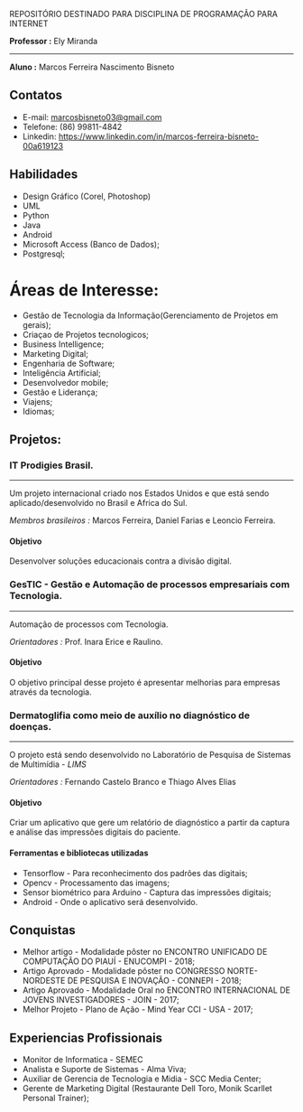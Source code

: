 
REPOSITÓRIO DESTINADO PARA DISCIPLINA DE PROGRAMAÇÃO PARA INTERNET

**Professor :** Ely Miranda

---

**Aluno :** Marcos Ferreira Nascimento Bisneto

## Contatos

* E-mail: marcosbisneto03@gmail.com
* Telefone: (86) 99811-4842
* Linkedin: https://www.linkedin.com/in/marcos-ferreira-bisneto-00a619123

## Habilidades

* Design Gráfico (Corel, Photoshop)
* UML
* Python
* Java
* Android
* Microsoft Access (Banco de Dados);
* Postgresql;

 # Áreas de Interesse:
 
 * Gestão de Tecnologia da Informação(Gerenciamento de Projetos em gerais);
 * Criaçao de Projetos tecnologicos; 
 * Business Intelligence;
 * Marketing Digital;
 * Engenharia de Software;
 * Inteligência Artificial;
 * Desenvolvedor mobile;
 * Gestão e Liderança;
 * Viajens;
 * Idiomas;
 
## Projetos:

 ### IT Prodigies Brasil.
 ---
  Um projeto internacional criado nos Estados Unidos e que está sendo aplicado/desenvolvido no Brasil e Africa do Sul.
 
 *Membros brasileiros :* Marcos Ferreira, Daniel Farias e Leoncio Ferreira. 
 
 #### Objetivo
  Desenvolver soluções educacionais contra a divisão digital.

 
 ### GesTIC - Gestão e Automação de processos empresariais com Tecnologia.
 ---
  Automação de processos com Tecnologia. 
 
 *Orientadores :* Prof. Inara Erice e Raulino. 
 
 #### Objetivo
  O objetivo principal desse projeto é apresentar melhorias para empresas através da tecnologia.

 ### Dermatoglifia como meio de auxílio no diagnóstico de doenças.
 ---
  O projeto está sendo desenvolvido no Laboratório de Pesquisa de Sistemas de Multimídia - *LIMS*
 
 *Orientadores :* Fernando Castelo Branco e Thiago Alves Elias 
  
 
 #### Objetivo
  Criar um aplicativo que gere um relatório de diagnóstico a partir da captura e análise das impressões digitais do paciente.
  
  #### Ferramentas e bibliotecas utilizadas
  
  * Tensorflow - Para reconhecimento dos padrões das digitais;
  * Opencv -  Processamento das imagens;
  * Sensor biométrico para Arduino - Captura das impressões digitais;
  * Android - Onde o aplicativo será desenvolvido.
  
  ## Conquistas

  - Melhor artigo - Modalidade pôster no ENCONTRO UNIFICADO DE COMPUTAÇÃO DO PIAUÍ - ENUCOMPI - 2018;
  - Artigo Aprovado - Modalidade pôster no CONGRESSO NORTE-NORDESTE DE PESQUISA E INOVAÇÃO - CONNEPI - 2018;
  - Artigo Aprovado - Modalidade Oral no ENCONTRO INTERNACIONAL DE JOVENS INVESTIGADORES - JOIN - 2017;
  - Melhor Projeto - Plano de Ação - Mind Year CCI - USA - 2017;
  
  ## Experiencias Profissionais

  - Monitor de Informatica - SEMEC
  - Analista e Suporte de Sistemas - Alma Viva;
  - Auxiliar de Gerencia de Tecnologia e Midia - SCC Media Center;
  - Gerente de Marketing Digital (Restaurante Dell Toro, Monik Scarllet Personal Trainer);

  

